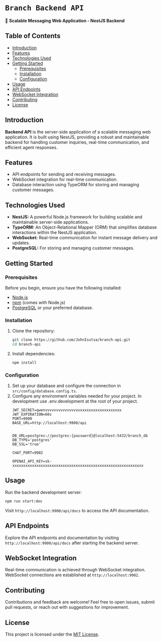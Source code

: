 # `Branch Backend API`

🚀 **Scalable Messaging Web Application - NestJS Backend**

## Table of Contents
- [Introduction](#introduction)
- [Features](#features)
- [Technologies Used](#technologies-used)
- [Getting Started](#getting-started)
  - [Prerequisites](#prerequisites)
  - [Installation](#installation)
  - [Configuration](#configuration)
- [Usage](#usage)
- [API Endpoints](#api-endpoints)
- [WebSocket Integration](#websocket-integration)
- [Contributing](#contributing)
- [License](#license)

## Introduction

**<Your Project Name> Backend API** is the server-side application of a scalable messaging web application. It is built using NestJS, providing a robust and maintainable backend for handling customer inquiries, real-time communication, and efficient agent responses.

## Features

- API endpoints for sending and receiving messages.
- WebSocket integration for real-time communication.
- Database interaction using TypeORM for storing and managing customer messages.

## Technologies Used

- **NestJS:** A powerful Node.js framework for building scalable and maintainable server-side applications.
- **TypeORM:** An Object-Relational Mapper (ORM) that simplifies database interactions within the NestJS application.
- **WebSocket:** Real-time communication for instant message delivery and updates.
- **PostgreSQL:** For storing and managing customer messages.

## Getting Started

### Prerequisites

Before you begin, ensure you have the following installed:

- [Node.js](https://nodejs.org/)
- [npm](https://www.npmjs.com/) (comes with Node.js)
- [PostgreSQL](https://www.postgresql.org/) or your preferred database.

### Installation

1. Clone the repository:
   ```bash
   git clone https://github.com/JohnIsutsa/branch-api.git
   cd branch-api
   ```

2. Install dependencies:
   ```bash
   npm install
   ```

### Configuration

1. Set up your database and configure the connection in `src/config/database.config.ts`.
2. Configure any environment variables needed for your project. In development use .env.development at the root of your project.
    ```plaintext
    JWT_SECRET=qwenvvvvvvvvvvvvvvvvxxxxxxxxxxxxxxxxxxx
    JWT_EXPIRATION=60s
    PORT=9900
    BASE_URL=http://localhost:9900/api
    
    
    DB_URL=postgres://postgres:{password}@localhost:5432/branch_db 
    DB_TYPE='postgres'
    DB_SSL='true'
    
    CHAT_PORT=9902
    
    OPENAI_API_KEY=sk-xxxxxxxxxxxxxxxxxxxxxxxxxxxxxxxxxxxxxxxxxxxxxxxxxxxxxxxxxxxx
    ```

## Usage

Run the backend development server:

```bash
npm run start:dev
```

Visit `http://localhost:9900/api/docs` to access the API documentation.

## API Endpoints

Explore the API endpoints and documentation by visiting `http://localhost:9900/api/docs` after starting the backend server.

## WebSocket Integration

Real-time communication is achieved through WebSocket integration. WebSocket connections are established at `http://localhost:9902`.


## Contributing

Contributions and feedback are welcome! Feel free to open issues, submit pull requests, or reach out with suggestions for improvement.

## License

This project is licensed under the [MIT License](LICENSE).
